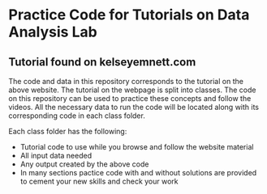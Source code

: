 # Practice Code for Tutorials on Data Analysis Lab
## Tutorial found on kelseyemnett.com

The code and data in this repository corresponds to the tutorial on the above website. The tutorial on the webpage is split into classes. The code on this repository can be used to practice these concepts and follow the videos. All the necessary data to run the code will be located along with its corresponding code in each class folder.

Each class folder has the following:
- Tutorial code to use while you browse and follow the website material
- All input data needed
- Any output created by the above code
- In many sections pactice code with and without solutions are provided to cement your new skills and check your work
